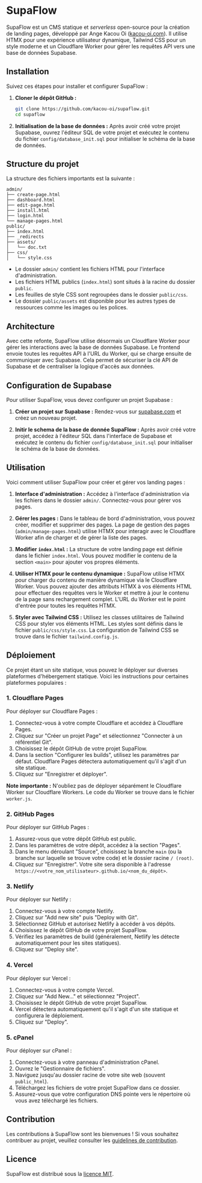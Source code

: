 # SupaFlow

SupaFlow est un CMS statique et *serverless* open-source pour la création de landing pages, développé par Ange Kacou Oi ([kacou-oi.com](https://kacou-oi.com)). Il utilise HTMX pour une expérience utilisateur dynamique, Tailwind CSS pour un style moderne et un Cloudflare Worker pour gérer les requêtes API vers une base de données Supabase.

## Installation

Suivez ces étapes pour installer et configurer SupaFlow :

1. **Cloner le dépôt GitHub :**
   ```bash
   git clone https://github.com/kacou-oi/supaflow.git
   cd supaflow
   ```

2. **Initialisation de la base de données :**
   Après avoir créé votre projet Supabase, ouvrez l'éditeur SQL de votre projet et exécutez le contenu du fichier `config/database_init.sql` pour initialiser le schéma de la base de données.


## Structure du projet

La structure des fichiers importants est la suivante :

```
admin/
├── create-page.html
├── dashboard.html
├── edit-page.html
├── install.html
├── login.html
└── manage-pages.html
public/
├── index.html
├── _redirects
├── assets/
│   └── doc.txt
├── css/
│   └── style.css
```

*   Le dossier `admin/` contient les fichiers HTML pour l'interface d'administration.
*   Les fichiers HTML publics (`index.html`) sont situés à la racine du dossier `public`.
*   Les feuilles de style CSS sont regroupées dans le dossier `public/css`.
*   Le dossier `public/assets` est disponible pour les autres types de ressources comme les images ou les polices.

## Architecture

Avec cette refonte, SupaFlow utilise désormais un Cloudflare Worker pour gérer les interactions avec la base de données Supabase. Le frontend envoie toutes les requêtes API à l'URL du Worker, qui se charge ensuite de communiquer avec Supabase. Cela permet de sécuriser la clé API de Supabase et de centraliser la logique d'accès aux données.

## Configuration de Supabase

Pour utiliser SupaFlow, vous devez configurer un projet Supabase :

1. **Créer un projet sur Supabase :**
   Rendez-vous sur [supabase.com](https://supabase.com/) et créez un nouveau projet.

2. **Initir le schema de la base de donnée SupaFlow :**
   Après avoir créé votre projet, accédez à l'éditeur SQL dans l'interface de Supabase et exécutez le contenu du fichier `config/database_init.sql` pour initialiser le schéma de la base de données.


## Utilisation

Voici comment utiliser SupaFlow pour créer et gérer vos landing pages :

1. **Interface d'administration :**
   Accédez à l'interface d'administration via les fichiers dans le dossier `admin/`. Connectez-vous pour gérer vos pages.

2. **Gérer les pages :**
   Dans le tableau de bord d'administration, vous pouvez créer, modifier et supprimer des pages. La page de gestion des pages (`admin/manage-pages.html`) utilise HTMX pour interagir avec le Cloudflare Worker afin de charger et de gérer la liste des pages.

3. **Modifier `index.html` :**
   La structure de votre landing page est définie dans le fichier `index.html`. Vous pouvez modifier le contenu de la section `<main>` pour ajouter vos propres éléments.

4. **Utiliser HTMX pour le contenu dynamique :**
   SupaFlow utilise HTMX pour charger du contenu de manière dynamique via le Cloudflare Worker. Vous pouvez ajouter des attributs HTMX à vos éléments HTML pour effectuer des requêtes vers le Worker et mettre à jour le contenu de la page sans rechargement complet. L'URL du Worker est le point d'entrée pour toutes les requêtes HTMX.

5. **Styler avec Tailwind CSS :**
   Utilisez les classes utilitaires de Tailwind CSS pour styler vos éléments HTML. Les styles sont définis dans le fichier `public/css/style.css`. La configuration de Tailwind CSS se trouve dans le fichier `tailwind.config.js`.

## Déploiement

Ce projet étant un site statique, vous pouvez le déployer sur diverses plateformes d'hébergement statique. Voici les instructions pour certaines plateformes populaires :

### 1. Cloudflare Pages

Pour déployer sur Cloudflare Pages :

1. Connectez-vous à votre compte Cloudflare et accédez à Cloudflare Pages.
2. Cliquez sur "Créer un projet Page" et sélectionnez "Connecter à un référentiel Git".
3. Choisissez le dépôt GitHub de votre projet SupaFlow.
4. Dans la section "Configurer les builds", utilisez les paramètres par défaut. Cloudflare Pages détectera automatiquement qu'il s'agit d'un site statique.
5. Cliquez sur "Enregistrer et déployer".

**Note importante :** N'oubliez pas de déployer séparément le Cloudflare Worker sur Cloudflare Workers. Le code du Worker se trouve dans le fichier `worker.js`.

### 2. GitHub Pages

Pour déployer sur GitHub Pages :

1. Assurez-vous que votre dépôt GitHub est public.
2. Dans les paramètres de votre dépôt, accédez à la section "Pages".
3. Dans le menu déroulant "Source", choisissez la branche `main` (ou la branche sur laquelle se trouve votre code) et le dossier racine `/ (root)`.
4. Cliquez sur "Enregistrer". Votre site sera disponible à l'adresse `https://<votre_nom_utilisateur>.github.io/<nom_du_dépôt>`.

### 3. Netlify

Pour déployer sur Netlify :

1. Connectez-vous à votre compte Netlify.
2. Cliquez sur "Add new site" puis "Deploy with Git".
3. Sélectionnez GitHub et autorisez Netlify à accéder à vos dépôts.
4. Choisissez le dépôt GitHub de votre projet SupaFlow.
5. Vérifiez les paramètres de build (généralement, Netlify les détecte automatiquement pour les sites statiques).
6. Cliquez sur "Deploy site".

### 4. Vercel

Pour déployer sur Vercel :

1. Connectez-vous à votre compte Vercel.
2. Cliquez sur "Add New..." et sélectionnez "Project".
3. Choisissez le dépôt GitHub de votre projet SupaFlow.
4. Vercel détectera automatiquement qu'il s'agit d'un site statique et configurera le déploiement.
5. Cliquez sur "Deploy".

### 5. cPanel

Pour déployer sur cPanel :

1. Connectez-vous à votre panneau d'administration cPanel.
2. Ouvrez le "Gestionnaire de fichiers".
3. Naviguez jusqu'au dossier racine de votre site web (souvent `public_html`).
4. Téléchargez les fichiers de votre projet SupaFlow dans ce dossier.
5. Assurez-vous que votre configuration DNS pointe vers le répertoire où vous avez téléchargé les fichiers.

## Contribution

Les contributions à SupaFlow sont les bienvenues ! Si vous souhaitez contribuer au projet, veuillez consulter les [guidelines de contribution](CONTRIBUTING.md).

## Licence

SupaFlow est distribué sous la [licence MIT](LICENSE).
